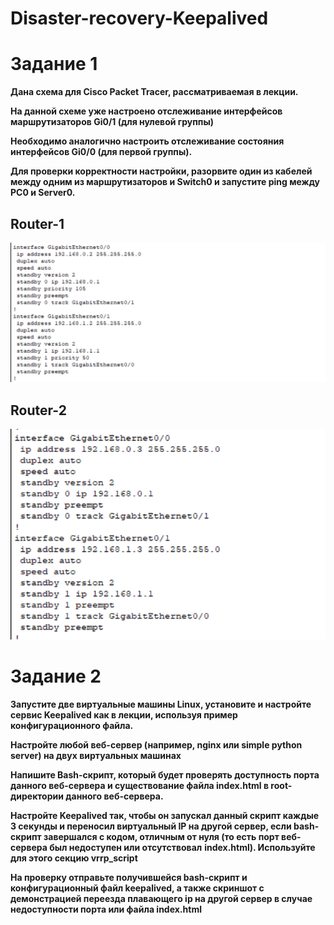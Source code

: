 # Disaster-recovery-Keepalived

# Задание 1
**Дана схема для Cisco Packet Tracer, рассматриваемая в лекции.**

**На данной схеме уже настроено отслеживание интерфейсов маршрутизаторов Gi0/1 (для нулевой группы)**

**Необходимо аналогично настроить отслеживание состояния интерфейсов Gi0/0 (для первой группы).**

**Для проверки корректности настройки, разорвите один из кабелей между одним из маршрутизаторов и Switch0 и запустите ping между PC0 и Server0.**

## Router-1
![Router-1](https://github.com/AlexandeAbel/Disaster-recovery-Keepalived/blob/main/img/1.1.jpeg)

## Router-2
![Router-2](https://github.com/AlexandeAbel/Disaster-recovery-Keepalived/blob/main/img/1.2.jpeg)

# Задание 2
**Запустите две виртуальные машины Linux, установите и настройте сервис Keepalived как в лекции, используя пример конфигурационного файла.**

**Настройте любой веб-сервер (например, nginx или simple python server) на двух виртуальных машинах**

**Напишите Bash-скрипт, который будет проверять доступность порта данного веб-сервера и существование файла index.html в root-директории данного веб-сервера.**

**Настройте Keepalived так, чтобы он запускал данный скрипт каждые 3 секунды и переносил виртуальный IP на другой сервер, если bash-скрипт завершался с кодом, отличным от нуля (то есть порт веб-сервера был недоступен или отсутствовал** **index.html). Используйте для этого секцию vrrp_script**

**На проверку отправьте получившейся bash-скрипт и конфигурационный файл keepalived, а также скриншот с демонстрацией переезда плавающего ip на другой сервер в случае недоступности порта или файла index.html**
